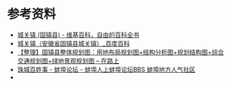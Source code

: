 # 参考资料

* [城关镇 (固镇县) - 维基百科，自由的百科全书](https://zh.wikipedia.org/wiki/%E5%9F%8E%E5%85%B3%E9%95%87_(%E5%9B%BA%E9%95%87%E5%8E%BF))
* [城关镇（安徽省固镇县城关镇）_百度百科](https://baike.baidu.com/item/%E5%9F%8E%E5%85%B3%E9%95%87/3468977)
* [【整理】固镇县整体规划图：用地布局规划图+结构分析图+规划结构图+综合交通规划图+绿地景观规划图 – 在路上](https://www.crifan.com/anhui_guzhen_master_planning_overview_land_structure_transport_landscape_maps/)
* [珠城百姓事 - 蚌埠论坛 - 蚌埠人上蚌埠论坛BBS 蚌埠地方人气社区](http://www.ahbb.cc/bbs/forum-5-1.html)
* 